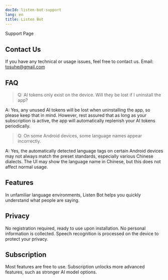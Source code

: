 ```yaml
---
docId: listen-bot-support
lang: en
title: Listen Bot
---
```


Support Page

## Contact Us
If you have any technical or usage issues, feel free to contact us.
Email: <tosuhe@gmail.com>

## FAQ
  
>Q: AI tokens only exist on the device. Will they be lost if I uninstall the app?

A: Yes, any unused AI tokens will be lost when uninstalling the app, so please keep that in mind. However, rest assured that as long as your subscription is active, the app will automatically replenish your AI tokens periodically.

>Q: On some Android devices, some language names appear incorrectly.

A: Yes, the automatically detected language tags on certain Android devices may not always match the preset standards, especially various Chinese dialects. The UI may show the language name in Chinese, but this does not affect normal usage.

## Features
In unfamiliar language environments, Listen Bot helps you quickly understand what people are saying.

## Privacy
No registration required, ready to use upon installation.
No personal information is collected.
Speech recognition is processed on the device to protect your privacy.

## Subscription
Most features are free to use.
Subscription unlocks more advanced features, such as stronger AI model options.